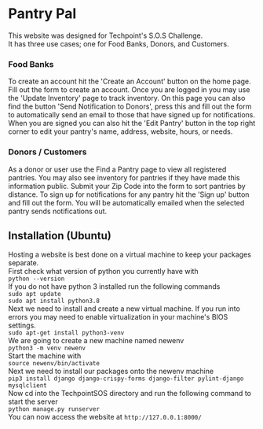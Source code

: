 # Pantry Pal
This website was designed for Techpoint's S.O.S Challenge.  
It has three use cases; one for Food Banks, Donors, and Customers.  
### Food Banks
To create an account hit the 'Create an Account' button on the home page. Fill out the form to create an account. Once you are logged in you may use the 'Update Inventory' page to track inventory. On this page you can also find the button 'Send Notification to Donors', press this and fill out the form to automatically send an email to those that have signed up for notifications.  
When you are signed you can also hit the 'Edit Pantry' button in the top right corner to edit your pantry's name, address, website, hours, or needs.  
### Donors / Customers
As a donor or user use the Find a Pantry page to view all registered pantries. You may also see inventory for pantries if they have made this information public. Submit your Zip Code into the form to sort pantries by distance. To sign up for notifications for any pantry hit the 'Sign up' button and fill out the form. You will be automatically emailed when the selected pantry sends notifications out.  
## Installation (Ubuntu)
Hosting a website is best done on a virtual machine to keep your packages separate.  
First check what version of python you currently have with  
`python --version`  
If you do not have python 3 installed run the following commands  
`sudo apt update`  
`sudo apt install python3.8`  
Next we need to install and create a new virtual machine. If you run into errors you may need to enable virtualization in your machine's BIOS settings.  
`sudo apt-get install python3-venv`  
We are going to create a new machine named newenv  
`python3 -m venv newenv`  
Start the machine with  
`source newenv/bin/activate`  
Next we need to install our packages onto the newenv machine  
`pip3 install django django-crispy-forms django-filter pylint-django mysqlclient`  
Now cd into the TechpointSOS directory and run the following command to start the server  
`python manage.py runserver`  
You can now access the website at `http://127.0.0.1:8000/`  
